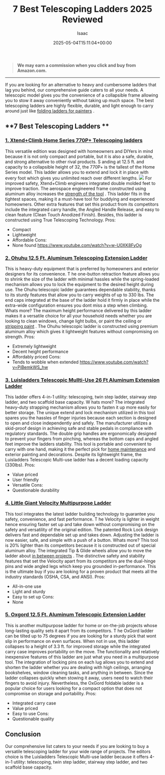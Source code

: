 ﻿---
author: Isaac
layout: post
title: 7 Best Telescoping Ladders 2025 Reviewed
date: '2025-05-04T15:11:04+00:00'
categories:
- Sprayers
tags: []
slug: /best-telescoping-ladders/
lastmod: 2025-05-07T12:21:25+03:00
---
> **We may earn a commission when you click and buy from Amazon.com.**
>

---
If you are looking for an alternative to heavy and cumbersome ladders that lag you behind, our comprehensive guide caters to all your needs.
A telescopic model gives you the convenience of a collapsible frame allowing you to stow it away conveniently without taking up much space.
The best telescoping ladders are highly flexible, durable, and light enough to carry around just like
[folding ladders for painters](https://pestpolicy.com/best-folding-ladders-for-painters/)
.
## **7 Best Telescoping Ladders **
### [1. Xtend+Climb Home Series 770P+ Telescoping ladders](https://www.amazon.com/dp/B00FX9M8CG/?tag=p-policy-20)
This versatile edition was designed with homeowners and DIYers in mind because it is not only compact and portable, but it is also a safe, durable, and strong alternative to other rival products.
S
anding at 12.5 ft. and capacity to a collapsible height of 32, the 770P+ is the tallest of the Home Series model.
This ladder allows you to extend and lock it in place with every foot which gives you unlimited reach over different lengths.
![](/assets/img/03/Best-Telescoping-Ladders-300x200.jpg)
For improved safety, Xtend+Climb engineers integrated double molded feet to improve traction.
The aerospace engineered frame constructed using aluminum alloy increases the
[strength of the tool](https://pestpolicy.com/best-ladder-for-painting-2-story-house/)
.
This ladder fits in the tightest spaces, making it a must-have tool for buddying and experienced homeowners.
Other extra features that set this product from its competitors include the integrated carry handle, the Angled Handle Release, and easy to clean feature (Clean Touch Anodized Finish).
Besides, this ladder is constructed using True Telescoping Technology.
Pros:
- Compact
- Lightweight
- Affordable
Cons:
- None found
https://www.youtube.com/watch?v=w-U0XK8FyOg
### [2. Ohuhu 12.5 Ft. Aluminum Telescoping Extension Ladder](https://www.amazon.com/dp/B01LAHCOQ4/?tag=p-policy-20)
This is heavy-duty equipment that is preferred by homeowners and exterior designers for its convenience.
T
he one-button retraction feature allows you to shrink the size of the ladder with minimal hassles while the spring-loaded mechanism allows you to lock the equipment to the desired height during use.
The Ohuhu telescopic ladder guarantees dependable stability, thanks to its sturdy features that allow you to carry weights of up to 330 lbs.
The end caps integrated at the base of the ladder hold it firmly in place while the extra-wide configuration ensures you dont miss a step when climbing.
Whats more? The maximum height performance delivered by this ladder makes it a versatile choice for all your household needs whether you are looking to clean windows, change light bulbs, or paint the ceiling or
[stripping paint](https://pestpolicy.com/best-paint-stripper-for-wood/)
.
The Ohuhu telescopic ladder is constructed using premium aluminum alloy which gives it lightweight features without compromising on strength.
Pros:
- Extremely lightweight
- Decent height performance
- Affordably priced
Cons:
- Tends to wobble when extended
https://www.youtube.com/watch?v=PiBemkWS_hw
### [3. Luisladders Telescopic Mullti-Use 26 Ft Aluminum Extension Ladder](https://www.amazon.com/dp/B01FUCCPPA/?tag=p-policy-20)
This ladder offers 4-in-1 utility: telescoping, twin step ladder, stairway step ladder, and two scaffold base capacity.
W
hats more? The integrated heavy-duty strapping mechanism allows you to fasten it up more easily for better storage.
The unique extend and lock mechanism utilized in this tool spares you the hassles of finger injuries because each section is designed to open and close independently and safely.
The manufacturer utilizes a skid-proof design in achieving safe and stable pedals in compliance with regulatory standards.
The double grip handles are ergonomically designed to prevent your fingers from pinching, whereas the bottom caps and angled feet improve the ladders stability.
This tool is portable and convenient to carry with one hand, making it the perfect pick for
[home maintenance](https://pestpolicy.com/best-belt-sander-for-deck/)
and exterior painting and decorations.
Despite its lightweight frame, the Luisladders Telescopic Multi-use ladder has a decent loading capacity (330lbs).
Pros:
- Value priced
- User friendly
- Versatile
Cons:
- Questionable durability
### [4. Little Giant Velocity Multipurpose Ladder](https://www.amazon.com/dp/B00E1AQE46/?tag=p-policy-20)
This tool integrates the latest ladder building technology to guarantee you safety, convenience, and fast performance.
T
he Velocity is lighter in weight hence ensuring faster set up and take down without compromising on the safety and versatility of the original edition.
The patented Rock Lock design delivers fast and dependable set up and takes down. Adjusting the ladder is now easier, safe, and simple with a push of a button.
Whats more? This tool is 20% lighter than its competitors because it is constructed out of special aluminum alloy.
The integrated Tip & Glide wheels allow you to move the ladder about
[in between projects](https://pestpolicy.com/best-paint-sprayer-for-interior-walls/)
.
The distinctive safety and stability features that set the Velocity apart from its competitors are the dual-hinge pins and wide angled legs which keep you grounded in-performance.
This is the ultimate buy if you are looking for a proven product that meets all the industry standards (OSHA, CSA, and ANSI).
Pros:
- All-in-one use
- Light and sturdy
- Easy to set up
Cons:
- None
### [5. Oxgord 12.5 Ft. Aluminum Telescopic Extension Ladder](https://www.amazon.com/dp/B01JY9QAPQ/?tag=p-policy-20)
This is another multipurpose ladder for home or on-the-job projects whose long-lasting quality sets it apart from its competitors.
T
he OxGord ladder can be tilted up to 75 degrees if you are looking for a sturdy pick that wont slip in performance on even surfaces.
When not in use, this ladder collapses to a height of 3.3 ft. for improved storage while the integrated carry case improves portability on the move.
The functionality and relatively inexpensive features of this ladder are just what you need in a multipurpose tool.
The integration of locking pins on each lug allows you to extend and shorten the ladder whether you are dealing with high ceilings, arranging bookshelves, window cleaning tasks, and anything in between.
Since the ladder collapses quickly when stowing it away, users need to watch their fingers to avoid injury.
Nevertheless, the OxGord foldable ladder is a popular choice for users looking for a compact option that does not compromise on storage and portability.
Pros:
- Integrated carry case
- Value priced
- Easy to use
Cons:
- Questionable quality
## Conclusion
Our comprehensive list caters to your needs if you are looking to buy a versatile telescoping ladder for your wide range of projects.
The editors choice is the Luisladders Telescopic Multi-use ladder because it offers 4-in-1 utility: telescoping, twin step ladder, stairway step ladder, and two scaffold base capacity.